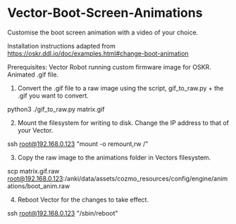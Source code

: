 # Vector-Boot-Screen-Animations
Customise the boot screen animation with a video of your choice.

Installation instructions adapted from https://oskr.ddl.io/doc/examples.html#change-boot-animation

Prerequisites:
Vector Robot running custom firmware image for OSKR.
Animated .gif file.

1.  Convert the .gif file to a raw image using the script, gif_to_raw.py + the .gif you want to convert.

  python3 ./gif_to_raw.py matrix.gif
  
2.  Mount the filesystem for writing to disk. Change the IP address to that of your Vector.

  ssh root@192.168.0.123 "mount -o remount,rw /"
  
3.  Copy the raw image to the animations folder in Vectors filesystem.

  scp matrix.gif.raw root@192.168.0.123:/anki/data/assets/cozmo_resources/config/engine/animations/boot_anim.raw
  
4.  Reboot Vector for the changes to take effect.

  ssh root@192.168.0.123 "/sbin/reboot"
